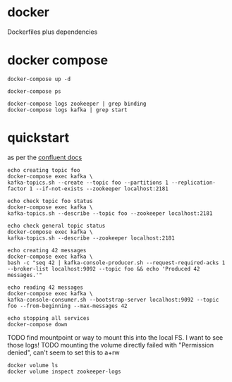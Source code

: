 # docker
Dockerfiles plus dependencies


# docker compose

```
docker-compose up -d

docker-compose ps

docker-compose logs zookeeper | grep binding
docker-compose logs kafka | grep start
```

# quickstart 

as per the [confluent docs](https://docs.confluent.io/current/installation/docker/docs/quickstart.html)

```
echo creating topic foo
docker-compose exec kafka \
kafka-topics.sh --create --topic foo --partitions 1 --replication-factor 1 --if-not-exists --zookeeper localhost:2181

echo check topic foo status
docker-compose exec kafka \
kafka-topics.sh --describe --topic foo --zookeeper localhost:2181

echo check general topic status
docker-compose exec kafka \
kafka-topics.sh --describe --zookeeper localhost:2181

echo creating 42 messages
docker-compose exec kafka \
bash -c "seq 42 | kafka-console-producer.sh --request-required-acks 1 --broker-list localhost:9092 --topic foo && echo 'Produced 42 messages.'"

echo reading 42 messages
docker-compose exec kafka \
kafka-console-consumer.sh --bootstrap-server localhost:9092 --topic foo --from-beginning --max-messages 42

echo stopping all services
docker-compose down
```

TODO find mountpoint or way to mount this into the local FS. I want to see those logs!
TODO mounting the volume directly failed with "Permission denied", can't seem to set this to a+rw
```
docker volume ls
docker volume inspect zookeeper-logs
```

